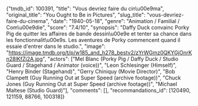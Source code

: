 {"tmdb_id": 100391, "title": "Vous devriez faire du cin\u00e9ma", "original_title": "You Ought to Be in Pictures", "slug_title": "vous-devriez-faire-du-cinema", "date": "1940-05-18", "genre": "Animation / Familial / Com\u00e9die", "score": "7.4/10", "synopsis": "Daffy Duck convainc Porky Pig de quitter les affaires de bande dessin\u00e9e et tenter sa chance dans les fonctionnalit\u00e9s. Les aventures de Porky commencent quand il essaie d'entrer dans le studio.", "image": "https://image.tmdb.org/t/p/w185_and_h278_bestv2/zYrWGmz0QKYGjOnrKn28lKfZj2A.jpg", "actors": ["Mel Blanc (Porky Pig / Daffy Duck / Studio Guard / Stagehand / Animator (voice))", "Leon Schlesinger (Himself)", "Henry Binder (Stagehand)", "Gerry Chiniquy (Movie Director)", "Bob Clampett (Guy Running Out at Super Speed (archive footage))", "Chuck Jones (Guy Running Out at Super Speed (archive footage))", "Michael Maltese (Studio Guard)"], "comments": [], "recommandations_id": [120490, 121159, 88766, 100318]}